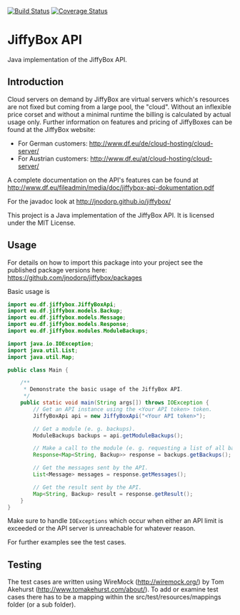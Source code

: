 [![Build Status](https://travis-ci.org/jnodorp/jiffybox.svg?branch=main)](https://travis-ci.org/jnodorp/jiffybox)
[![Coverage Status](https://coveralls.io/repos/jnodorp/jiffybox/badge.svg?branch=main&service=github)](https://coveralls.io/github/jnodorp/jiffybox?branch=main)

# JiffyBox API
Java implementation of the JiffyBox API.

## Introduction
Cloud servers on demand by JiffyBox are virtual servers which's resources are not fixed but coming from a large pool, the "cloud". Without an inflexible price corset and without a minimal runtime the billing is calculated by actual usage only. Further information on features and pricing of JiffyBoxes can be found at the JiffyBox website:

- For German customers: http://www.df.eu/de/cloud-hosting/cloud-server/
- For Austrian customers: http://www.df.eu/at/cloud-hosting/cloud-server/

A complete documentation on the API's features can be found at http://www.df.eu/fileadmin/media/doc/jiffybox-api-dokumentation.pdf

For the javadoc look at http://jnodorp.github.io/jiffybox/

This project is a Java implementation of the JiffyBox API. It is licensed under the MIT License.

## Usage

For details on how to import this package into your project see the published package versions here:
https://github.com/jnodorp/jiffybox/packages

Basic usage is
```java
import eu.df.jiffybox.JiffyBoxApi;
import eu.df.jiffybox.models.Backup;
import eu.df.jiffybox.models.Message;
import eu.df.jiffybox.models.Response;
import eu.df.jiffybox.modules.ModuleBackups;

import java.io.IOException;
import java.util.List;
import java.util.Map;

public class Main {

    /**
     * Demonstrate the basic usage of the JiffyBox API.
     */
    public static void main(String args[]) throws IOException {
        // Get an API instance using the <Your API token> token.
        JiffyBoxApi api = new JiffyBoxApi("<Your API token>");

        // Get a module (e. g. backups).
        ModuleBackups backups = api.getModuleBackups();

        // Make a call to the module (e. g. requesting a list of all backups).
        Response<Map<String, Backup>> response = backups.getBackups();

        // Get the messages sent by the API.
        List<Message> messages = response.getMessages();

        // Get the result sent by the API.
        Map<String, Backup> result = response.getResult();
    }
}
```

Make sure to handle `IOExceptions` which occur when either an API limit is exceeded or the API server is unreachable for whatever reason.

For further examples see the test cases.

## Testing
The test cases are written using WireMock (http://wiremock.org/) by Tom Akehurst (http://www.tomakehurst.com/about/). To add or examine test cases there has to be a mapping within the src/test/resources/mappings folder (or a sub folder).
